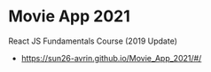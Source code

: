 # Movie App 2021

React JS Fundamentals Course (2019 Update)

+ https://sun26-avrin.github.io/Movie_App_2021/#/
